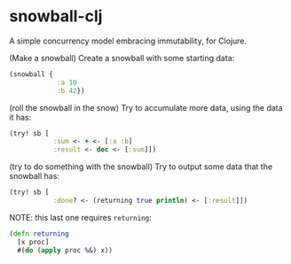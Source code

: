 # snowball-clj
A simple concurrency model embracing immutability, for Clojure. 

(Make a snowball)
Create a snowball with some starting data:

```clojure
(snowball {
            :a 10
            :b 42})
```

(roll the snowball in the snow)
Try to accumulate more data, using the data it has:

```clojure
(try! sb [
           :sum <- + <- [:a :b]
           :result <- dec <- [:sum]])
```

(try to do something with the snowball)
Try to output some data that the snowball has:

```clojure
(try! sb [
           :done? <- (returning true println) <- [:result]])
```

NOTE: this last one requires `returning`:

```clojure
(defn returning
  [x proc]
  #(do (apply proc %&) x))
```

